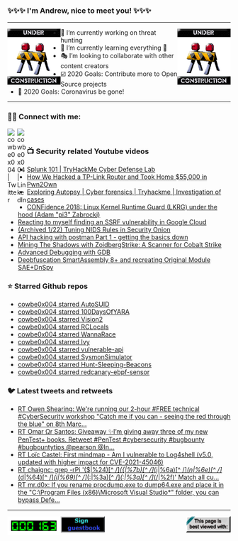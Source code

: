 ### ✨✨✨ I'm Andrew, nice to meet you! ✨✨✨

---
<img align="left" width="120px" src="https://raw.githubusercontent.com/cowbe0x004/cowbe0x004/master/images/image004.gif" />
<img align="right" width="120px" src="https://raw.githubusercontent.com/cowbe0x004/cowbe0x004/master/images/image004.gif" />

- 📖 I’m currently working on threat hunting
- 📘 I’m currently learning everything 🤣
- 🎭 I’m looking to collaborate with other content creators
- ☑️ 2020 Goals: Contribute more to Open Source projects
- 🦠 2020 Goals: Coronavirus be gone!

---

### 🤝🏽 Connect with me:
[<img align="left" alt="cowbe0x004 | Twitter" width="22px" src="https://cdn.jsdelivr.net/npm/simple-icons@v3/icons/twitter.svg" />][twitter]
[<img align="left" alt="cowbe0x004 | LinkedIn" width="22px" src="https://cdn.jsdelivr.net/npm/simple-icons@v3/icons/linkedin.svg" />][linkedin]

<!--
[<img align="left" alt="cowbe0x004.com" width="22px" src="https://raw.githubusercontent.com/iconic/open-iconic/master/svg/globe.svg" />][website]
[<img align="left" alt="cowbe0x004 | YouTube" width="22px" src="https://cdn.jsdelivr.net/npm/simple-icons@v3/icons/youtube.svg" />][youtube]
[<img align="left" alt="cowbe0x004 | Instagram" width="22px" src="https://cdn.jsdelivr.net/npm/simple-icons@v3/icons/instagram.svg" />][instagram]
-->

<br />

### 📺 Security related Youtube videos
<!-- YOUTUBE:START -->
- [Splunk 101 | TryHackMe Cyber Defense Lab](https://www.youtube.com/watch?v=i3CpIDRfv0Y)
- [How We Hacked a TP-Link Router and Took Home $55,000 in Pwn2Own](https://www.youtube.com/watch?v=zjafMP7EgEA)
- [Exploring Autopsy | Cyber forensics | Tryhackme | Investigation of cases](https://www.youtube.com/watch?v=JPhfB053sig)
- [CONFidence 2018: Linux Kernel Runtime Guard &lpar;LKRG&rpar; under the hood &lpar;Adam &quot;pi3&quot; Zabrocki&rpar;](https://www.youtube.com/watch?v=tOiPM692DOM)
- [Reacting to myself finding an SSRF vulnerability in Google Cloud](https://www.youtube.com/watch?v=UyemBjyQ4qA)
- [&lpar;Archived 1/22&rpar; Tuning NIDS Rules in Security Onion](https://www.youtube.com/watch?v=GQObGTcFl-4)
- [API hacking with postman Part 1 - getting the basics down](https://www.youtube.com/watch?v=rdxVgV8dOnQ)
- [Mining The Shadows with ZoidbergStrike: A Scanner for Cobalt Strike](https://www.youtube.com/watch?v=MWr6bvrrYHQ)
- [Advanced Debugging with GDB](https://www.youtube.com/watch?v=Rudz-uSdWHM)
- [Deobfuscation SmartAssembly 8+ and recreating Original Module SAE+DnSpy](https://www.youtube.com/watch?v=vpdiO44Gsw8)
<!-- YOUTUBE:END -->

### ⭐ Starred Github repos
<!-- GITHUB_STAR:START -->
- [cowbe0x004 starred AutoSUID](https://github.com/IvanGlinkin/AutoSUID)
- [cowbe0x004 starred 100DaysOfYARA](https://github.com/3vangel1st/100DaysOfYARA)
- [cowbe0x004 starred Vision2](https://github.com/CoolerVoid/Vision2)
- [cowbe0x004 starred RCLocals](https://github.com/YJesus/RCLocals)
- [cowbe0x004 starred WannaRace](https://github.com/Xib3rR4dAr/WannaRace)
- [cowbe0x004 starred Ivy](https://github.com/optiv/Ivy)
- [cowbe0x004 starred vulnerable-api](https://github.com/jorritfolmer/vulnerable-api)
- [cowbe0x004 starred SysmonSimulator](https://github.com/ScarredMonk/SysmonSimulator)
- [cowbe0x004 starred Hunt-Sleeping-Beacons](https://github.com/thefLink/Hunt-Sleeping-Beacons)
- [cowbe0x004 starred redcanary-ebpf-sensor](https://github.com/redcanaryco/redcanary-ebpf-sensor)
<!-- GITHUB_STAR:END -->

### 🐦 Latest tweets and retweets
<!-- TWEETS:START -->
- [RT Owen Shearing: We&#39;re running our 2-hour #FREE technical #CyberSecurity workshop &quot;Catch me if you can - seeing the red through the blue&quot; on 8th Marc...](https://twitter.com/rebootuser/status/1481301169930657793)
- [RT Omar Ωr Santos: Giveaway ✨I’m giving away three of my new PenTest+ books. Retweet #PenTest #cybersecurity #bugbounty #bugbountytips @pearson @In...](https://twitter.com/santosomar/status/1479973987782475780)
- [RT Loïc Castel: First mindmap - Am I vulnerable to Log4shell &lpar;v5.0, updated with higher impact for CVE-2021-45046&rpar;](https://twitter.com/Dick_Reverse/status/1471957167213318149)
- [RT chaignc: grep -rPi &#39;&lpar;\$|%24&rpar;[^ /]*&lpar;{|%7b&rpar;[^ /]*&lpar;j|%6a&rpar;[^ /]*&lpar;n|%6e&rpar;[^ /]*&lpar;d|%64&rpar;[^ /]*&lpar;i|%69&rpar;[^ /]*&lpar;:|%3a&rpar;[^ /]*&lpar;:|%3a&rpar;[^ /]*&lpar;/|%2f&rpar;&#39;  Match all cu...](https://twitter.com/chaignc/status/1470371365693886466)
- [RT mr.d0x: If you rename procdump.exe to dump64.exe and place it in the &quot;C:\Program Files &lpar;x86&rpar;\Microsoft Visual Studio\*&quot; folder, you can bypass Defe...](https://twitter.com/mrd0x/status/1460597833917251595)
<!-- TWEETS:END -->

---

[<img align="left" width="120px" src="https://raw.githubusercontent.com/cowbe0x004/cowbe0x004/master/images/visitors.gif" />][visitor]
[<img align="left" alt="Sign My Guestbook" width="100px" src="https://raw.githubusercontent.com/cowbe0x004/cowbe0x004/master/images/sign_guest_book.gif" />][guestbook]
[<img align="right" width="100px" src="https://raw.githubusercontent.com/cowbe0x004/cowbe0x004/master/images/netscape.gif" />][netscape]


[website]: https://cowbe0x004.com
[twitter]: https://twitter.com/cowbe0x004
[youtube]: https://youtube.com/
[instagram]: https://instagram.com/
[linkedin]: https://www.linkedin.com/in/anhuang/
[guestbook]: https://github.com/cowbe0x004/cowbe0x004/issues
[netscape]: https://github.com/cowbe0x004/cowbe0x004
[visitor]: https://github.com/cowbe0x004/cowbe0x004
